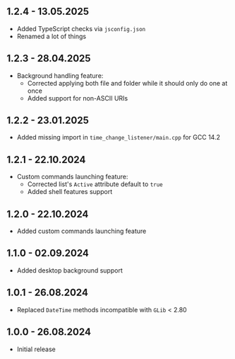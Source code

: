 ## 1.2.4 - 13.05.2025

- Added TypeScript checks via `jsconfig.json`
- Renamed a lot of things

## 1.2.3 - 28.04.2025

- Background handling feature:
  - Corrected applying both file and folder while it should only do one at once
  - Added support for non-ASCII URIs

## 1.2.2 - 23.01.2025

- Added missing import in `time_change_listener/main.cpp` for GCC 14.2

## 1.2.1 - 22.10.2024

- Custom commands launching feature:
  - Corrected list's `Active` attribute default to `true`
  - Added shell features support

## 1.2.0 - 22.10.2024

- Added custom commands launching feature

## 1.1.0 - 02.09.2024

- Added desktop background support

## 1.0.1 - 26.08.2024

- Replaced `DateTime` methods incompatible with `GLib` < 2.80

## 1.0.0 - 26.08.2024

- Initial release
